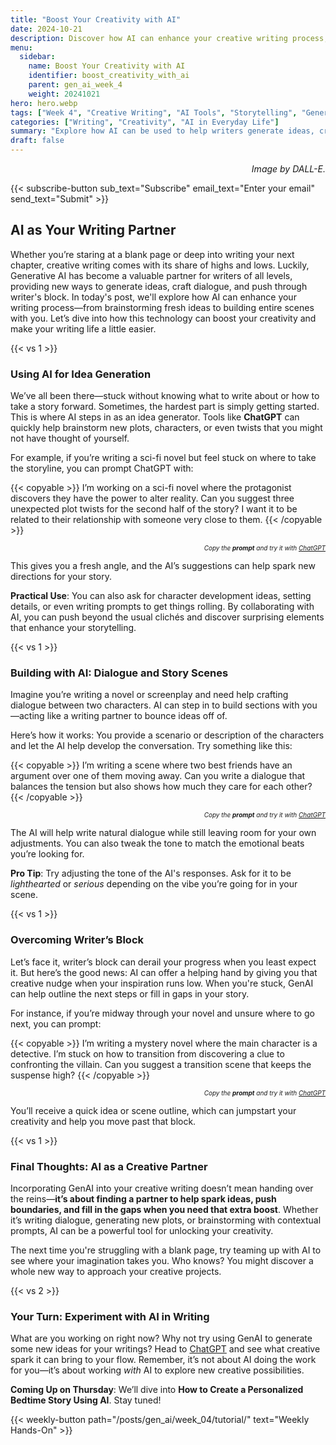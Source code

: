 ```yaml
---
title: "Boost Your Creativity with AI"  
date: 2024-10-21  
description: Discover how AI can enhance your creative writing process, from generating new ideas to co-writing stories and beyond.  
menu:  
  sidebar:  
    name: Boost Your Creativity with AI  
    identifier: boost_creativity_with_ai  
    parent: gen_ai_week_4
    weight: 20241021  
hero: hero.webp  
tags: ["Week 4", "Creative Writing", "AI Tools", "Storytelling", "Generative AI"]  
categories: ["Writing", "Creativity", "AI in Everyday Life"]  
summary: "Explore how AI can be used to help writers generate ideas, craft dialogue, and streamline the creative process."  
draft: false  
---
```


<p style="text-align: right;">  
<em>Image by DALL-E.</em>  
</p>


{{< subscribe-button sub_text="Subscribe" email_text="Enter your email" send_text="Submit" >}}


## AI as Your Writing Partner

Whether you’re staring at a blank page or deep into writing your next chapter, creative writing comes with its share of highs and lows. Luckily, Generative AI has become a valuable partner for writers of all levels, providing new ways to generate ideas, craft dialogue, and push through writer's block. In today's post, we'll explore how AI can enhance your writing process—from brainstorming fresh ideas to building entire scenes with you. Let’s dive into how this technology can boost your creativity and make your writing life a little easier.


{{< vs 1 >}}


### Using AI for Idea Generation

We’ve all been there—stuck without knowing what to write about or how to take a story forward. Sometimes, the hardest part is simply getting started. This is where AI steps in as an idea generator. Tools like **ChatGPT** can quickly help brainstorm new plots, characters, or even twists that you might not have thought of yourself. 

For example, if you’re writing a sci-fi novel but feel stuck on where to take the storyline, you can prompt ChatGPT with:


{{< copyable >}}
I’m working on a sci-fi novel where the protagonist discovers they have the power to alter reality. Can you suggest three unexpected plot twists for the second half of the story? I want it to be related to their relationship with someone very close to them.
{{< /copyable >}}


<p style="text-align: right; font-size: 10px;">  
<em>Copy the <b>prompt</b> and try it with <a href="https://chatgpt.com">ChatGPT</a></em>  
</p>

This gives you a fresh angle, and the AI’s suggestions can help spark new directions for your story.

**Practical Use**: You can also ask for character development ideas, setting details, or even writing prompts to get things rolling. By collaborating with AI, you can push beyond the usual clichés and discover surprising elements that enhance your storytelling.


{{< vs 1 >}}


### Building with AI: Dialogue and Story Scenes

Imagine you’re writing a novel or screenplay and need help crafting dialogue between two characters. AI can step in to build sections with you—acting like a writing partner to bounce ideas off of. 

Here’s how it works: You provide a scenario or description of the characters and let the AI help develop the conversation. Try something like this:


{{< copyable >}}
I’m writing a scene where two best friends have an argument over one of them moving away. Can you write a dialogue that balances the tension but also shows how much they care for each other?
{{< /copyable >}}


<p style="text-align: right; font-size: 10px;">  
<em>Copy the <b>prompt</b> and try it with <a href="https://chatgpt.com">ChatGPT</a></em>  
</p>

The AI will help write natural dialogue while still leaving room for your own adjustments. You can also tweak the tone to match the emotional beats you’re looking for.

**Pro Tip**: Try adjusting the tone of the AI's responses. Ask for it to be *lighthearted* or *serious* depending on the vibe you’re going for in your scene.


{{< vs 1 >}}


### Overcoming Writer’s Block

Let’s face it, writer’s block can derail your progress when you least expect it. But here’s the good news: AI can offer a helping hand by giving you that creative nudge when your inspiration runs low. When you're stuck, GenAI can help outline the next steps or fill in gaps in your story.

For instance, if you’re midway through your novel and unsure where to go next, you can prompt:


{{< copyable >}}
I’m writing a mystery novel where the main character is a detective. I’m stuck on how to transition from discovering a clue to confronting the villain. Can you suggest a transition scene that keeps the suspense high?
{{< /copyable >}}


<p style="text-align: right; font-size: 10px;">  
<em>Copy the <b>prompt</b> and try it with <a href="https://chatgpt.com">ChatGPT</a></em>  
</p>

You’ll receive a quick idea or scene outline, which can jumpstart your creativity and help you move past that block.


{{< vs 1 >}}


### Final Thoughts: AI as a Creative Partner

Incorporating GenAI into your creative writing doesn’t mean handing over the reins—**it’s about finding a partner to help spark ideas, push boundaries, and fill in the gaps when you need that extra boost**. Whether it’s writing dialogue, generating new plots, or brainstorming with contextual prompts, AI can be a powerful tool for unlocking your creativity.

The next time you're struggling with a blank page, try teaming up with AI to see where your imagination takes you. Who knows? You might discover a whole new way to approach your creative projects.


{{< vs 2 >}}


### Your Turn: Experiment with AI in Writing

What are you working on right now? Why not try using GenAI to generate some new ideas for your writings? Head to [ChatGPT](https://chatgpt.com) and see what creative spark it can bring to your flow. Remember, it’s not about AI doing the work for you—it’s about working *with* AI to explore new creative possibilities.

**Coming Up on Thursday**: We’ll dive into **How to Create a Personalized Bedtime Story Using AI**. Stay tuned!


{{< weekly-button path="/posts/gen_ai/week_04/tutorial/" text="Weekly Hands-On" >}}